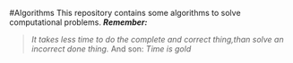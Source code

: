 #Algorithms
This repository contains some algorithms to solve computational problems.
**_Remember:_**
>_It takes less time to do the complete and correct thing,than solve an incorrect done thing._
And son: _Time is gold_
